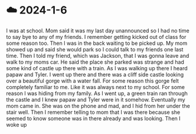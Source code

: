 # ☁️ 2024-1-6

I was at school. Mom said it was my last day unannounced so I had no time to say bye to any of my friends. I remember getting kicked out of class for some reason too. Then I was in the back waiting to be picked up. My mom showed up and said she would park so I could talk to my friends one last time. Then I told my friend, which was Jackson, that I was gonna leave and walk to my moms car. He said the place she parked was strange and had some kind of castle up there with a train. As I was walking up there I heard papaw and Tyler. I went up there and there was a cliff side castle looking over a beautiful gorge with a water fall. For some reason this gorge felt completely familiar to me. Like it was always next to my school. For some reason I was hiding from my family. As I went up, a green train ran through the castle and I knew papaw and Tyler were in it somehow. Eventually my mom came in. She was on the phone and mad, and I hid from her under the stair well. Then I remember telling to mom that I was there because she seemed to know someone was in there already and was looking. Then I woke up